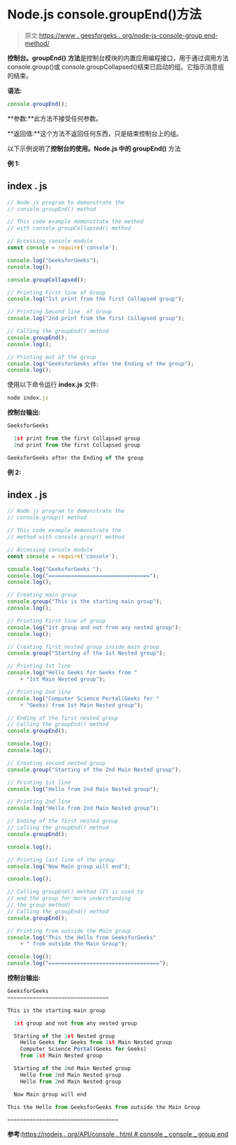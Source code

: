 # Node.js console.groupEnd()方法

> 原文:[https://www . geesforgeks . org/node-js-console-group end-method/](https://www.geeksforgeeks.org/node-js-console-groupend-method/)

**控制台。groupEnd()** **方法**是控制台模块的内置应用编程接口，用于通过调用方法 console.group()或 console.groupCollapsed()结束已启动的组。它指示消息组的结束。

**语法:**

```js
console.groupEnd();
```

**参数:**此方法不接受任何参数。

**返回值:**这个方法不返回任何东西，只是结束控制台上的组。

以下示例说明了**控制台的使用。Node.js 中的 groupEnd()** 方法

**例 1:**

## index . js

```js
// Node.js program to demonstrate the 
// console.groupEnd() method 

// This code example demonstrate the method
// with console.groupCollapsed() method

// Accessing console module 
const console = require('console');

console.log("GeeksforGeeks");
console.log();

console.groupCollapsed();

// Printing First line of Group 
console.log("1st print from the first Collapsed group");

// Printing Second line  of Group
console.log("2nd print from the first Collapsed group");

// Calling the groupEnd() method
console.groupEnd();
console.log();

// Printing out of the group
console.log("GeeksforGeeks after the Ending of the group");
console.log();
```

使用以下命令运行 **index.js** 文件:

```js
node index.js
```

**控制台输出:**

```js
GeeksforGeeks

  1st print from the first Collapsed group
  2nd print from the first Collapsed group

GeeksforGeeks after the Ending of the group
```

**例 2:**

## index . js

```js
// Node.js program to demonstrate the 
// console.group() method 

// This code example demonstrate the
// method with console.group() method

// Accessing console module 
const console = require('console');

console.log("GeeksforGeeks ");
console.log("================================");
console.log();

// Creating main group
console.group("This is the starting main group");
console.log();

// Printing First line of group 
console.log("1st group and not from any nested group");
console.log();

// Creating first nested group inside main group
console.group("Starting of the 1st Nested group");

// Printing 1st line 
console.log("Hello Geeks for Geeks from "
    + "1st Main Nested group");

// Printing 2nd line 
console.log("Computer Science Portal(Geeks for "
    + "Geeks) from 1st Main Nested group");

// Ending of the first nested group
// Calling the groupEnd() method
console.groupEnd();

console.log();
console.log();

// Creating second nested group 
console.group("Starting of the 2nd Main Nested group");

// Printing 1st line
console.log("Hello from 2nd Main Nested group");

// Printing 2nd line 
console.log("Hello from 2nd Main Nested group");

// Ending of the first nested group
// calling the groupEnd() method
console.groupEnd();

console.log();

// Printing last line of the group
console.log("Now Main group will end");

console.log();

// Calling groupEnd() method (It is used to 
// end the group for more understanding
// the group method) 
// Calling the groupEnd() method
console.groupEnd();

// Printing from outside the Main group
console.log("This the Hello from GeeksforGeeks"
    + " from outside the Main Group");

console.log();
console.log("===================================");
```

**控制台输出:**

```js
GeeksforGeeks 
================================

This is the starting main group

  1st group and not from any nested group

  Starting of the 1st Nested group
    Hello Geeks for Geeks from 1st Main Nested group
    Computer Science Portal(Geeks for Geeks) 
    from 1st Main Nested group

  Starting of the 2nd Main Nested group
    Hello from 2nd Main Nested group
    Hello from 2nd Main Nested group

  Now Main group will end

This the Hello from GeeksforGeeks from outside the Main Group

===================================

```

**参考:**[https://nodejs . org/API/console . html # console _ console _ group end](https://nodejs.org/api/console.html#console_console_groupend)